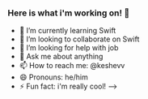 ### Here is what i'm working on! 👋

- 🌱 I’m currently learning Swift
- 👯 I’m looking to collaborate on Swift
- 🤔 I’m looking for help with job 
- 💬 Ask me about anything
- 📫 How to reach me: @keshevv
- 😄 Pronouns: he/him
- ⚡ Fun fact: i'm really cool!
-->
